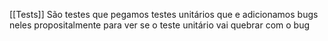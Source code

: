 [[Tests]]
São testes que pegamos testes unitários que e adicionamos bugs neles propositalmente para ver se o teste unitário vai quebrar com o bug